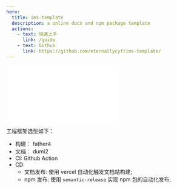 ```yaml
---
hero:
  title: ims-template
  description: a online docs and npm package template
  actions:
    - text: 快速上手
      link: /guide
    - text: Github
      link: https://github.com/eternallycyf/ims-template/
---
```


<embed src="../README.md"></embed>

工程框架选型如下：

- 构建： father4
- 文档： dumi2
- CI: Github Action
- CD:
  - 文档发布: 使用 vercel 自动化触发文档站构建;
  - npm 发布: 使用 `semantic-release` 实现 npm 包的自动化发布;
